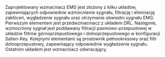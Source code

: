 Zaprojektowany wzmacniacz EMG jest złożony z kilku układów, zapewniających odpowiednie wzmocnienie sygnału, filtrację i eliminację zakłóceń, wygładzenie sygnału oraz otrzymanie obwiedni sygnału EMG. Pierwszym elementem jest przedwzmacniacz z układem DRL. Następnie, wzmocniony sygnał jest poddawany filtracji pasmowo-przepustowej w układzie filtrów górnoprzepustowego i dolnoprzepustowego w konfiguracji Sallen-Key. Kolejnymi elementami są prostownik pełnookresowy oraz filtr dolnoprzepustowy, zapewniający odpowiednie wygładzenie sygnału. Ostatnim układem jest wzmacniacz odwracający. 
